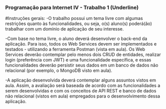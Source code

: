 ### Programação para Internet IV - Trabalho 1 (Underline)

#Instruções gerais:
-O trabalho possui um tema livre com algumas restrições quanto às funcionalidades, ou seja, o(s) aluno(s) poderá(ão) trabalhar com um domínio de aplicação de seu interesse.

-Com base no tema livre, o aluno deverá desenvolver o back-end da aplicação. Para isso, todos os Web Services devem ser implementados e testados - utilizando a ferramenta Postman (vista em aula). Os Web Services deverão contemplar pelo menos dois CRUD de entidades, realizar login (preferência com JWT) e uma funcionalidade específica, e essas funcionalidades deverão persistir seus dados em um banco de dados não relacional (por exemplo, o MongoDB visto em aula).

-A aplicação desenvolvida deverá contemplar alguns assuntos vistos em aula. Assim, a avaliação será baseada de acordo com as funcionalidades a serem desenvolvidas e com os conceitos de API REST e banco de dados não relacional (vistos em aula) empregados para o desenvolvimento dessa aplicação.